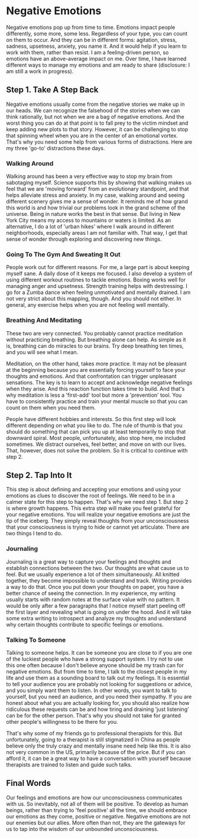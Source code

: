 # Negative Emotions

Negative emotions pop up from time to time. Emotions impact people differently, some more, some less. Regardless of your type, you can count on them to occur. And they can be in different forms: agitation, stress, sadness, upsetness, anxiety, you name it. And it would help if you learn to work with them, rather than resist. I am a feeling-driven person, so emotions have an above-average impact on me. Over time, I have learned different ways to manage my emotions and am ready to share (disclosure: I am still a work in progress).

## Step 1. Take A Step Back
Negative emotions usually come from the negative stories we make up in our heads. We can recognize the falsehood of the stories when we can think rationally, but not when we are a bag of negative emotions. And the worst thing you can do at that point is to fall prey to the victim mindset and keep adding new plots to that story. However, it can be challenging to stop that spinning wheel when you are in the center of an emotional vortex. That's why you need some help from various forms of distractions. Here are my three 'go-to' distractions these days.

### Walking Around
Walking around has been a very effective way to stop my brain from sabotaging myself. Science supports this by showing that walking makes us feel that we are 'moving forward' from an evolutionary standpoint, and that helps alleviate stress and anxiety. In my case, walking around and seeing different scenery gives me a sense of wonder. It reminds me of how grand this world is and how trivial our problems look in the grand scheme of the universe. Being in nature works the best in that sense. But living in New York City means my access to mountains or waters is limited. As an alternative, I do a lot of 'urban hikes' where I walk around in different neighborhoods, especially areas I am not familiar with. That way, I get that sense of wonder through exploring and discovering new things.

### Going To The Gym And Sweating It Out
People work out for different reasons. For me, a large part is about keeping myself sane. A daily dose of it keeps me focused. I also develop a system of using different workout routines to tackle emotions. Boxing works well for managing anger and upsetness. Strength training helps with destressing. I go for a Zumba dance when feeling unmotivated and mentally drained. I am not very strict about this mapping, though. And you should not either. In general, any exercise helps when you are not feeling well mentally.

### Breathing And Meditating
These two are very connected. You probably cannot practice meditation without practicing breathing. But breathing alone can help. As simple as it is, breathing can do miracles to our brains. Try deep breathing ten times, and you will see what I mean. 

Meditation, on the other hand, takes more practice. It may not be pleasant at the beginning because you are essentially forcing yourself to face your thoughts and emotions. And that confrontation can trigger unpleasant sensations. The key is to learn to accept and acknowledge negative feelings when they arise. And this reaction function takes time to build. And that's why meditation is less a 'first-add' tool but more a 'prevention' tool. You have to consistently practice and train your mental muscle so that you can count on them when you need them.

People have different hobbies and interests. So this first step will look different depending on what you like to do. The rule of thumb is that you should do something that can pick you up at least temporarily to stop that downward spiral. Most people, unfortunately, also stop here, me included sometimes. We distract ourselves, feel better, and move on with our lives. That, however, does not solve the problem. So it is critical to continue with step 2.

## Step 2. Tap Into It
This step is about defining and accepting your emotions and using your emotions as clues to discover the root of feelings. We need to be in a calmer state for this step to happen. That's why we need step 1. But step 2 is where growth happens. This extra step will make you feel grateful for your negative emotions. You will realize your negative emotions are just the tip of the iceberg. They simply reveal thoughts from your unconsciousness that your consciousness is trying to hide or cannot yet articulate. There are two things I tend to do.

### Journaling
Journaling is a great way to capture your feelings and thoughts and establish connections between the two. Our thoughts are what cause us to feel. But we usually experience a lot of them simultaneously. All knitted together, they become impossible to understand and track. Writing provides a way to do that. Once you put down your thoughts on paper, you have a better chance of seeing the connection. In my experience, my writing usually starts with random notes at the surface value with no pattern. It would be only after a few paragraphs that I notice myself start peeling off the first layer and revealing what is going on under the hood. And it will take some extra writing to introspect and analyze my thoughts and understand why certain thoughts contribute to specific feelings or emotions.

### Talking To Someone
Talking to someone helps. It can be someone you are close to if you are one of the luckiest people who have a strong support system. I try not to use this one often because I don't believe anyone should be my trash can for negative emotions. But from time to time, I talk to the closest people in my life and use them as a sounding board to talk out my feelings. It is essential to tell your audience you are probably not looking for suggestions or advice, and you simply want them to listen. In other words, you want to talk to yourself, but you need an audience, and you need their sympathy. If you are honest about what you are actually looking for, you should also realize how ridiculous these requests can be and how tiring and draining 'just listening' can be for the other person. That's why you should not take for granted other people's willingness to be there for you.

That's why some of my friends go to professional therapists for this. But unfortunately, going to a therapist is still stigmatized in China as people believe only the truly crazy and mentally insane need help like this. It is also not very common in the US, primarily because of the price. But if you can afford it, it can be a great way to have a conversation with yourself because therapists are trained to listen and guide such talks.

## Final Words
Our feelings and emotions are how our unconsciousness communicates with us. So inevitably, not all of them will be positive. To develop as human beings, rather than trying to 'feel positive' all the time, we should embrace our emotions as they come, positive or negative. Negative emotions are not our enemies but our allies. More often than not, they are the gateways for us to tap into the wisdom of our unbounded unconsciousness.

